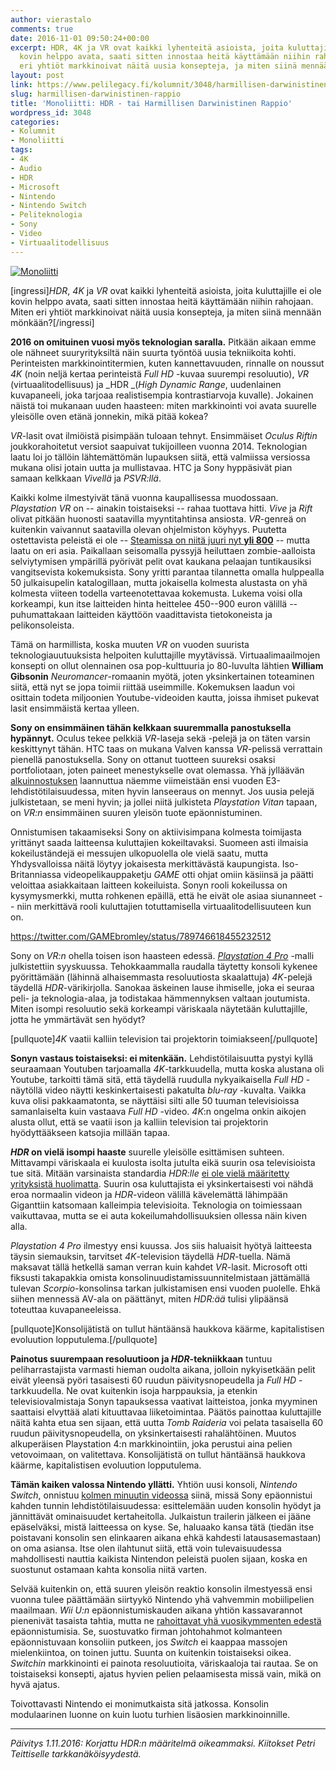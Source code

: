 ```yaml
---
author: vierastalo
comments: true
date: 2016-11-01 09:50:24+00:00
excerpt: HDR, 4K ja VR ovat kaikki lyhenteitä asioista, joita kuluttajille ei ole
  kovin helppo avata, saati sitten innostaa heitä käyttämään niihin rahojaan. Miten
  eri yhtiöt markkinoivat näitä uusia konsepteja, ja miten siinä mennään mönkään?
layout: post
link: https://www.pelilegacy.fi/kolumnit/3048/harmillisen-darwinistinen-rappio
slug: harmillisen-darwinistinen-rappio
title: 'Monoliitti: HDR - tai Harmillisen Darwinistinen Rappio'
wordpress_id: 3048
categories:
- Kolumnit
- Monoliitti
tags:
- 4K
- Audio
- HDR
- Microsoft
- Nintendo
- Nintendo Switch
- Peliteknologia
- Sony
- Video
- Virtuaalitodellisuus
---
```


[![Monoliitti](https://www.pelilegacy.fi/wp-content/uploads/2016/11/monoliitti6.png)](https://www.pelilegacy.fi/wp-content/uploads/2016/11/monoliitti6.png)

[ingressi]_HDR_, _4K_ ja _VR_ ovat kaikki lyhenteitä asioista, joita kuluttajille ei ole kovin helppo avata, saati sitten innostaa heitä käyttämään niihin rahojaan. Miten eri yhtiöt markkinoivat näitä uusia konsepteja, ja miten siinä mennään mönkään?[/ingressi]

**2016 on omituinen vuosi myös teknologian saralla.** Pitkään aikaan emme ole nähneet suuryrityksiltä näin suurta työntöä uusia tekniikoita kohti. Perinteisten markkinointitermien, kuten kannettavuuden, rinnalle on noussut _4K_ (noin neljä kertaa perinteistä _Full HD_ -kuvaa suurempi resoluutio), _VR_ (virtuaalitodellisuus) ja _HDR _(_High Dynamic Range_, uudenlainen kuvapaneeli, joka tarjoaa realistisempia kontrastiarvoja kuvalle). Jokainen näistä toi mukanaan uuden haasteen: miten markkinointi voi avata suurelle yleisölle oven etänä jonnekin, mikä pitää kokea?

_VR_-lasit ovat ilmiöistä pisimpään tuloaan tehnyt. Ensimmäiset _Oculus Riftin_ joukkorahoitetut versiot saapuivat tukijoilleen vuonna 2014. Teknologian laatu loi jo tällöin lähtemättömän lupauksen siitä, että valmiissa versiossa mukana olisi jotain uutta ja mullistavaa. HTC ja Sony hyppäsivät pian samaan kelkkaan _Vivellä_ ja _PSVR:llä_.

Kaikki kolme ilmestyivät tänä vuonna kaupallisessa muodossaan. _Playstation VR_ on -- ainakin toistaiseksi -- rahaa tuottava hitti. _Vive_ ja _Rift_ olivat pitkään huonosti saatavilla myyntitahtinsa ansiosta. _VR_-genreä on kuitenkin vaivannut saatavilla olevan ohjelmiston köyhyys. Puutetta ostettavista peleistä ei ole -- [Steamissa on niitä juuri nyt **yli 800**](http://store.steampowered.com/search/?vrsupport=101%2C102) -- mutta laatu on eri asia. Paikallaan seisomalla pyssyjä heiluttaen zombie-aalloista selviytymisen ympärillä pyörivät pelit ovat kaukana pelaajan tuntikausiksi vangitsevista kokemuksista. Sony yritti parantaa tilannetta omalla hulppealla 50 julkaisupelin katalogillaan, mutta jokaisella kolmesta alustasta on yhä kolmesta viiteen todella varteenotettavaa kokemusta. Lukema voisi olla korkeampi, kun itse laitteiden hinta heittelee 450--900 euron välillä -- puhumattakaan laitteiden käyttöön vaadittavista tietokoneista ja pelikonsoleista.

Tämä on harmillista, koska muuten _VR_ on vuoden suurista teknologiauutuuksista helpoiten kuluttajille myytävissä. Virtuaalimaailmojen konsepti on ollut olennainen osa pop-kulttuuria jo 80-luvulta lähtien **William Gibsonin** _Neuromancer_-romaanin myötä, joten yksinkertainen toteaminen siitä, että nyt se jopa toimii riittää useimmille. Kokemuksen laadun voi osittain todeta miljoonien Youtube-videoiden kautta, joissa ihmiset pukevat lasit ensimmäistä kertaa ylleen.

**Sony on ensimmäinen tähän kelkkaan suuremmalla panostuksella hypännyt.** Oculus tekee pelkkiä _VR_-laseja sekä -pelejä ja on täten varsin keskittynyt tähän. HTC taas on mukana Valven kanssa _VR_-pelissä verrattain pienellä panostuksella. Sony on ottanut tuotteen suureksi osaksi portfoliotaan, joten paineet menestykselle ovat olemassa. Yhä jylläävän [alkuinnostuksen](http://kotaku.com/the-playstation-vr-outsold-the-ps4-in-japan-1788056540) laannuttua näemme viimeistään ensi vuoden E3-lehdistötilaisuudessa, miten hyvin lanseeraus on mennyt. Jos uusia pelejä julkistetaan, se meni hyvin; ja jollei niitä julkisteta _Playstation Vitan_ tapaan, on _VR:n_ ensimmäinen suuren yleisön tuote epäonnistuminen.

Onnistumisen takaamiseksi Sony on aktiivisimpana kolmesta toimijasta yrittänyt saada laitteensa kuluttajien kokeiltavaksi. Suomeen asti ilmaisia kokeiluständejä ei messujen ulkopuolella ole vielä saatu, mutta Yhdysvalloissa näitä löytyy jokaisesta merkittävästä kaupungista. Iso-Britanniassa videopelikauppaketju _GAME_ otti ohjat omiin käsiinsä ja päätti veloittaa asiakkaitaan laitteen kokeiluista. Sonyn rooli kokeilussa on kysymysmerkki, mutta rohkenen epäillä, että he eivät ole asiaa siunanneet -- niin merkittävä rooli kuluttajien totuttamisella virtuaalitodellisuuteen kun on.

https://twitter.com/GAMEbromley/status/789746618455232512

Sony on _VR:n_ ohella toisen ison haasteen edessä. [_Playstation 4 Pro_](https://www.youtube.com/watch?v=11XjMplfTd4) -malli julkistettiin syyskuussa. Tehokkaammalla raudalla täytetty konsoli kykenee pyörittämään (lähinnä alhaisemmasta resoluutiosta skaalattuja) _4K_-pelejä täydellä _HDR_-värikirjolla. Sanokaa äskeinen lause ihmiselle, joka ei seuraa peli- ja teknologia-alaa, ja todistakaa hämmennyksen valtaan joutumista. Miten isompi resoluutio sekä korkeampi väriskaala näytetään kuluttajille, jotta he ymmärtävät sen hyödyt?

[pullquote]_4K_ vaatii kalliin television tai projektorin toimiakseen[/pullquote]

**Sonyn vastaus toistaiseksi: ei mitenkään.** Lehdistötilaisuutta pystyi kyllä seuraamaan Youtuben tarjoamalla _4K_-tarkkuudella, mutta koska alustana oli Youtube, tarkoitti tämä sitä, että täydellä ruudulla nykyaikaisella _Full HD_ -näytöllä video näytti keskinkertaisesti pakatulta _blu-ray_ -kuvalta. Vaikka kuva olisi pakkaamatonta, se näyttäisi silti alle 50 tuuman televisioissa samanlaiselta kuin vastaava _Full HD_ -video. _4K_:n ongelma onkin aikojen alusta ollut, että se vaatii ison ja kalliin television tai projektorin hyödyttääkseen katsojia millään tapaa.

**_HDR_ on vielä isompi haaste** suurelle yleisölle esittämisen suhteen. Mittavampi väriskaala ei kuulosta isolta jutulta eikä suurin osa televisioista tue sitä. Mitään varsinaista standardia _HDR:lle_ [ei ole vielä määritetty yrityksistä huolimatta](http://www.howtogeek.com/260962/hdr-format-wars-whats-the-difference-between-hdr10-and-dolby-vision/). Suurin osa kuluttajista ei yksinkertaisesti voi nähdä eroa normaalin videon ja _HDR_-videon välillä kävelemättä lähimpään Giganttiin katsomaan kalleimpia televisioita. Teknologia on toimiessaan vaikuttavaa, mutta se ei auta kokeilumahdollisuuksien ollessa näin kiven alla.

_Playstation 4 Pro_ ilmestyy ensi kuussa. Jos siis haluaisit hyötyä laitteesta täysin siemauksin, tarvitset _4K_-television täydellä _HDR_-tuella. Nämä maksavat tällä hetkellä saman verran kuin kahdet _VR_-lasit. Microsoft otti fiksusti takapakkia omista konsolinuudistamissuunnitelmistaan jättämällä tulevan _Scorpio_-konsolinsa tarkan julkistamisen ensi vuoden puolelle. Ehkä siihen mennessä AV-ala on päättänyt, miten _HDR:ää_ tulisi ylipäänsä toteuttaa kuvapaneeleissa.

[pullquote]Konsolijätistä on tullut häntäänsä haukkova käärme, kapitalistisen evoluution lopputulema.[/pullquote]

**Painotus suurempaan resoluutioon ja _HDR_-tekniikkaan** tuntuu peliharrastajista varmasti hieman oudolta aikana, jolloin nykyisetkään pelit eivät yleensä pyöri tasaisesti 60 ruudun päivitysnopeudella ja _Full HD_ -tarkkuudella. Ne ovat kuitenkin isoja harppauksia, ja etenkin televisiovalmistaja Sonyn tapauksessa vaativat laitteistoa, jonka myyminen saattaisi elvyttää alati kituuttavaa liiketoimintaa. Päätös painottaa kuluttajille näitä kahta etua sen sijaan, että uutta _Tomb Raideria_ voi pelata tasaisella 60 ruudun päivitysnopeudella, on yksinkertaisesti rahalähtöinen. Muutos alkuperäisen Playstation 4:n markkinointiin, joka perustui aina pelien vetovoimaan, on valitettava. Konsolijätistä on tullut häntäänsä haukkova käärme, kapitalistisen evoluution lopputulema.

**Tämän kaiken valossa Nintendo yllätti.** Yhtiön uusi konsoli, _Nintendo Switch_, onnistuu [kolmen minuutin videossa](https://www.youtube.com/watch?v=f5uik5fgIaI) siinä, missä Sony epäonnistui kahden tunnin lehdistötilaisuudessa: esittelemään uuden konsolin hyödyt ja jännittävät ominaisuudet kertaheitolla. Julkaistun trailerin jälkeen ei jääne epäselväksi, mistä laitteessa on kyse. Se, haluaako kansa tätä (tiedän itse poistavani konsolin sen elinkaaren aikana ehkä kahdesti latausasemastaan) on oma asiansa. Itse olen ilahtunut siitä, että voin tulevaisuudessa mahdollisesti nauttia kaikista Nintendon peleistä puolen sijaan, koska en suostunut ostamaan kahta konsolia niitä varten.

Selvää kuitenkin on, että suuren yleisön reaktio konsolin ilmestyessä ensi vuonna tulee päättämään siirtyykö Nintendo yhä vahvemmin mobiilipelien maailmaan. _Wii U:n_ epäonnistumiskauden aikana yhtiön kassavarannot pienenivät tasaista tahtia, mutta ne [rahoittavat yhä vuosikymmenten edestä](https://www.nintendo.co.jp/ir/pdf/2016/160202e.pdf) epäonnistumisia. Se, suostuvatko firman johtohahmot kolmanteen epäonnistuvaan konsoliin putkeen, jos _Switch_ ei kaappaa massojen mielenkiintoa, on toinen juttu. Suunta on kuitenkin toistaiseksi oikea. _Switchin_ markkinointi ei painota resoluutioita, väriskaaloja tai rautaa. Se on toistaiseksi konsepti, ajatus hyvien pelien pelaamisesta missä vain, mikä on hyvä ajatus.

Toivottavasti Nintendo ei monimutkaista sitä jatkossa. Konsolin modulaarinen luonne on kuin luotu turhien lisäosien markkinoinnille.



* * *



_Päivitys 1.11.2016: Korjattu HDR:n määritelmä oikeammaksi. Kiitokset Petri Teittiselle tarkkanäköisyydestä._
